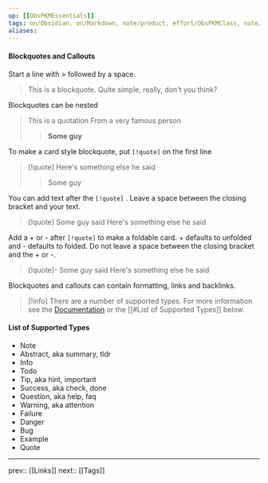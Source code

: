 ```yaml
---
up: [[ObsPKMEssentials]]
tags: on/Obsidian, on/Markdown, note/product, effort/ObsPKMClass, note/reference
aliases: 
---
```

#### Blockquotes and Callouts

Start a line with > followed by a space.

> This is a blockquote.
> Quite simple, really, don't you think?

Blockquotes can be nested

> This is a quotation
> From a very famous person
> > __Some guy__

To make a card style blockquote, put `[!quote]` on the first line

> [!quote]
> Here's something else
> he said
> > Some guy

You can add text after the  `[!quote]` . Leave a space between the closing bracket and your text.

> [!quote] Some guy said
> Here's something else
> he said

Add a + or - after `[!quote]` to make a foldable card. + defaults to unfolded and - defaults to folded. Do not leave a space between the closing bracket and the + or -.

> [!quote]- Some guy said
> Here's something else
> he said

Blockquotes and callouts can contain formatting, links and backlinks.

> [!info]
> There are a number of supported types.
> For more information see the [Documentation](https://help.obsidian.md/Editing+and+formatting/Callouts)
> or the [[#List of Supported Types]] below.


#### List of Supported Types

- Note
- Abstract, aka summary, tldr
- Info
- Todo
- Tip, aka hint, important
- Success, aka check, done
- Question, aka help, faq
- Warning, aka attention
- Failure
- Danger
- Bug
- Example
- Quote

---
prev:: [[Links]]
next:: [[Tags]]

